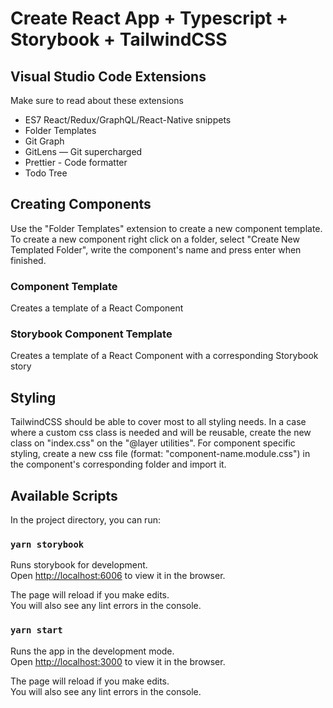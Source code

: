 # Create React App + Typescript + Storybook + TailwindCSS

## Visual Studio Code Extensions

Make sure to read about these extensions

- ES7 React/Redux/GraphQL/React-Native snippets
- Folder Templates
- Git Graph
- GitLens — Git supercharged
- Prettier - Code formatter
- Todo Tree

## Creating Components

Use the "Folder Templates" extension to create a new component template.
To create a new component right click on a folder, select "Create New Templated Folder", write the component's name and press enter when finished.

### Component Template

Creates a template of a React Component

### Storybook Component Template

Creates a template of a React Component with a corresponding Storybook story

## Styling

TailwindCSS should be able to cover most to all styling needs. In a case where a custom css class is needed and will be reusable, create the new class on "index.css" on the "@layer utilities". For component specific styling, create a new css file (format: "component-name.module.css") in the component's corresponding folder and import it.

## Available Scripts

In the project directory, you can run:

### `yarn storybook`

Runs storybook for development.\
Open [http://localhost:6006](http://localhost:6006) to view it in the browser.

The page will reload if you make edits.\
You will also see any lint errors in the console.

### `yarn start`

Runs the app in the development mode.\
Open [http://localhost:3000](http://localhost:3000) to view it in the browser.

The page will reload if you make edits.\
You will also see any lint errors in the console.
